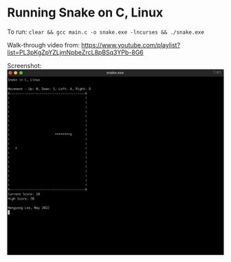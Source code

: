 # Running Snake on C, Linux
To run: `clear && gcc main.c -o snake.exe -lncurses && ./snake.exe`

Walk-through video from: https://www.youtube.com/playlist?list=PL3pKgZpYZLjmNpbeZrcL8pBSq3YPb-8G6

Screenshot:
![snake in C](img/screenshot.png)
